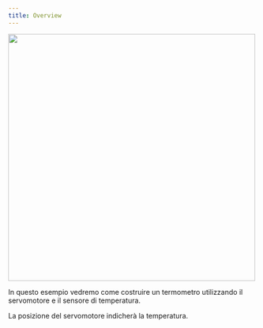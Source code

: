 ```yaml
---
title: Overview
---
```

<img src="http://projects.ebmstore.it/images/servo-temperature/3.jpg" alt="" style="width: 500px;"/>

In questo esempio vedremo come costruire un termometro utilizzando il servomotore e il sensore di temperatura.

La posizione del servomotore indicherà la temperatura.